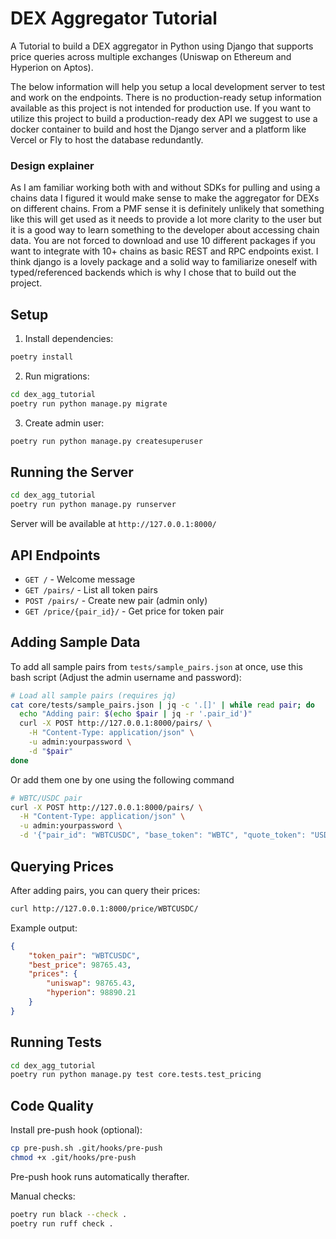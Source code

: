 # DEX Aggregator Tutorial

A Tutorial to build a DEX aggregator in Python using Django that supports price queries across multiple exchanges (Uniswap on Ethereum and Hyperion on Aptos).

The below information will help you setup a local development server to test and work on the endpoints. There is no production-ready setup information available as this project is not intended for production use. If you want to utilize this project to build a production-ready dex API we suggest to use a docker container to build and host the Django server and a platform like Vercel or Fly to host the database redundantly.

### Design explainer
As I am familiar working both with and without SDKs for pulling and using a chains data I figured it would make sense to make the aggregator for DEXs on different chains. From a PMF sense it is definitely unlikely that something like this will get used as it needs to provide a lot more clarity to the user but it is a good way to learn something to the developer about accessing chain data. You are not forced to download and use 10 different packages if you want to integrate with 10+ chains as basic REST and RPC endpoints exist. I think django is a lovely package and a solid way to familiarize oneself with typed/referenced backends which is why I chose that to build out the project.


## Setup

1. Install dependencies:
```bash
poetry install
```

2. Run migrations:
```bash
cd dex_agg_tutorial
poetry run python manage.py migrate
```

3. Create admin user:
```bash
poetry run python manage.py createsuperuser
```

## Running the Server

```bash
cd dex_agg_tutorial
poetry run python manage.py runserver
```

Server will be available at `http://127.0.0.1:8000/`

## API Endpoints

- `GET /` - Welcome message
- `GET /pairs/` - List all token pairs
- `POST /pairs/` - Create new pair (admin only)
- `GET /price/{pair_id}/` - Get price for token pair

## Adding Sample Data

To add all sample pairs from `tests/sample_pairs.json` at once, use this bash script (Adjust the admin username and password):

```bash
# Load all sample pairs (requires jq)
cat core/tests/sample_pairs.json | jq -c '.[]' | while read pair; do
  echo "Adding pair: $(echo $pair | jq -r '.pair_id')"
  curl -X POST http://127.0.0.1:8000/pairs/ \
    -H "Content-Type: application/json" \
    -u admin:yourpassword \
    -d "$pair"
done
```

Or add them one by one using the following command

```bash
# WBTC/USDC pair
curl -X POST http://127.0.0.1:8000/pairs/ \
  -H "Content-Type: application/json" \
  -u admin:yourpassword \
  -d '{"pair_id": "WBTCUSDC", "base_token": "WBTC", "quote_token": "USDC", "active_exchanges": ["uniswap", "hyperion"], "pool_contracts": {"uniswap": "0x99ac8ca7087fa4a2a1fb6357269965a2014abc35", "hyperion": "0xa7bb8c9b3215e29a3e2c2370dcbad9c71816d385e7863170b147243724b2da58"}}'

```

## Querying Prices

After adding pairs, you can query their prices:

```bash
curl http://127.0.0.1:8000/price/WBTCUSDC/
```

Example output:
```json
{
    "token_pair": "WBTCUSDC",
    "best_price": 98765.43,
    "prices": {
        "uniswap": 98765.43,
        "hyperion": 98890.21
    }
}
``` 

## Running Tests

```bash
cd dex_agg_tutorial
poetry run python manage.py test core.tests.test_pricing
```

## Code Quality

Install pre-push hook (optional):
```bash
cp pre-push.sh .git/hooks/pre-push
chmod +x .git/hooks/pre-push
```

Pre-push hook runs automatically therafter.

Manual checks:
```bash
poetry run black --check .
poetry run ruff check .
```